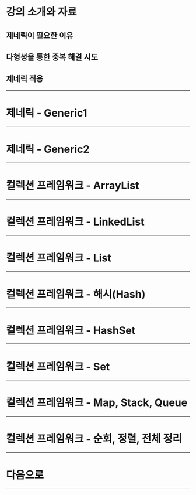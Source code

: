 # 강의 소개와 자료
## 제네릭이 필요한 이유
## 다형성을 통한 중복 해결 시도
## 제네릭 적용
****
# 제네릭 - Generic1

****
# 제네릭 - Generic2

****
# 컬렉션 프레임워크 - ArrayList

****
# 컬렉션 프레임워크 - LinkedList

****
# 컬렉션 프레임워크 - List

****
# 컬렉션 프레임워크 - 해시(Hash)

****
# 컬렉션 프레임워크 - HashSet

****
# 컬렉션 프레임워크 - Set

****
# 컬렉션 프레임워크 - Map, Stack, Queue

****
# 컬렉션 프레임워크 - 순회, 정렬, 전체 정리

****
# 다음으로

****